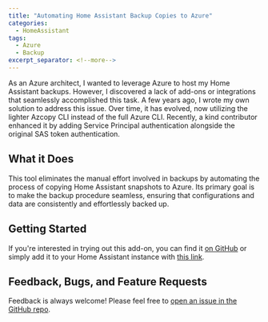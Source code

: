 ```yaml
---
title: "Automating Home Assistant Backup Copies to Azure"
categories:
  - HomeAssistant
tags:
  - Azure
  - Backup
excerpt_separator: <!--more-->
---
```


As an Azure architect, I wanted to leverage Azure to host my Home Assistant backups. However, I discovered a lack of add-ons or integrations that seamlessly accomplished this task. A few years ago, I wrote my own solution to address this issue. Over time, it has evolved, now utilizing the lighter Azcopy CLI instead of the full Azure CLI. Recently, a kind contributor enhanced it by adding Service Principal authentication alongside the original SAS token authentication.

## What it Does

This tool eliminates the manual effort involved in backups by automating the process of copying Home Assistant snapshots to Azure. Its primary goal is to make the backup procedure seamless, ensuring that configurations and data are consistently and effortlessly backed up.

## Getting Started

If you're interested in trying out this add-on, you can find it [on GitHub](https://github.com/jak119/hassio-backup-azure-blob) or simply add it to your Home Assistant instance with [this link](https://my.home-assistant.io/redirect/supervisor_add_addon_repository/?repository_url=https%3A%2F%2Fgithub.com%2Fjak119%2Fhassio-backup-azure-blob%2F).

## Feedback, Bugs, and Feature Requests

Feedback is always welcome! Please feel free to [open an issue in the GitHub repo](https://github.com/jak119/hassio-backup-azure-blob/issues/new).
